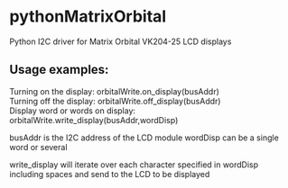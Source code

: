 # pythonMatrixOrbital
Python I2C driver for Matrix Orbital VK204-25 LCD displays
<h2>Usage examples:</h2>
Turning on the display:
  orbitalWrite.on_display(busAddr)
  <br>
Turning off the display:
  orbitalWrite.off_display(busAddr)
  <br>
Display word or words on display:
  orbitalWrite.write_display(busAddr,wordDisp)
  <br><p>
busAddr is the I2C address of the LCD module
wordDisp can be a single word or several

write_display will iterate over each character specified in wordDisp including spaces and send to the LCD to be displayed
